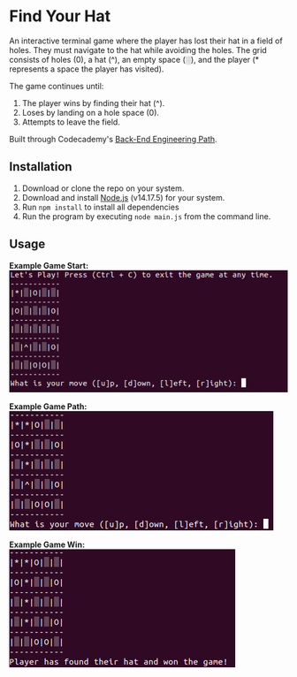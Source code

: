 # Find Your Hat

An interactive terminal game where the player has lost their hat in a field of holes. They must navigate to the hat while avoiding the holes. The grid consists of holes (0), a hat (^), an empty space (░), and the player (\* represents a space the player has visited).

The game continues until:

1. The player wins by finding their hat (^).
2. Loses by landing on a hole space (0).
3. Attempts to leave the field.

Built through Codecademy's [Back-End Engineering Path](https://www.codecademy.com/learn/paths/back-end-engineer-career-path).

## Installation

1. Download or clone the repo on your system.
2. Download and install [Node.js](https://nodejs.org/en/download/) (v14.17.5) for your system.
3. Run `npm install` to install all dependencies
4. Run the program by executing `node main.js` from the command line.

## Usage

**Example Game Start:**  
![game-start-example](https://github.com/JesseSDevaney/find-your-hat/blob/main/usage_images/game-start.png?raw=true)

**Example Game Path:**  
![game-start-example](https://github.com/JesseSDevaney/find-your-hat/blob/main/usage_images/game-path.png?raw=true)

**Example Game Win:**  
![game-start-example](https://github.com/JesseSDevaney/find-your-hat/blob/main/usage_images/game-end.png?raw=true)
